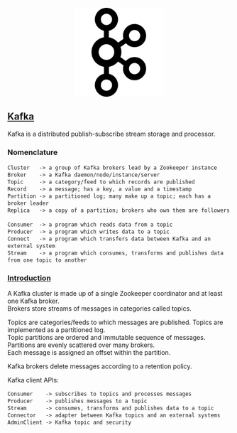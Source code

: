 <p align="center">
  <img width="200" src="images/kafka.png" alt="Kafka icon"></a>
</p>

## [Kafka](https://kafka.apache.org/)

Kafka is a distributed publish-subscribe stream storage and processor.  

### Nomenclature

```
Cluster   -> a group of Kafka brokers lead by a Zookeeper instance
Broker    -> a Kafka daemon/node/instance/server
Topic     -> a category/feed to which records are published
Record    -> a message; has a key, a value and a timestamp
Partition -> a partitioned log; many make up a topic; each has a broker leader
Replica   -> a copy of a partition; brokers who own them are followers

Consumer  -> a program which reads data from a topic
Producer  -> a program which writes data to a topic
Connect   -> a program which transfers data between Kafka and an external system
Stream    -> a program which consumes, transforms and publishes data from one topic to another
```

### [Introduction](http://kafka.apache.org/intro)

A Kafka cluster is made up of a single Zookeeper coordinator and at least one Kafka broker.  
Brokers store streams of messages in categories called topics.  

Topics are categories/feeds to which messages are published. Topics are implemented as a partitioned log.  
Topic partitions are ordered and immutable sequence of messages.  
Partitions are evenly scattered over many brokers.  
Each message is assigned an offset within the partition.  

Kafka brokers delete messages according to a retention policy.  

Kafka client APIs:  
```
Consumer    -> subscribes to topics and processes messages
Producer    -> publishes messages to a topic
Stream      -> consumes, transforms and publishes data to a topic
Connector   -> adapter between Kafka topics and an external systems
AdminClient -> Kafka topic and security
```
